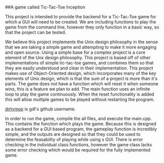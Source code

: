 ##A game called Tic-Tac-Toe Inception

This project is intended to provide the backend for a Tic-Tac-Toe game for which a GUI will need to be created.
We are including functions to play the game from the command line, however they only function in a basic way, so that the project
can be tested.
<!-- more -->
We believe this project implements the Unix design philosophy in the sense that we are taking a simple game and attempting to make it more engaging and open source.
Using a simple base for a complex project is a core element of the Unx design philosophy. This project is based off of other implementations of simple tic-tac-toe games,
and combines them so that they are easily understood and clear in their implementation. This project makes use of Object-Oriented design, which incorporates many of the
key elements of Unix design, which is that the sum of a project is more than it's parts. 
The game does not have a function which will reset it when someone wins, this is a feature we plan to add. The main function uses an infinite loop to play the game continuously. 
When the reset functionality is added this will allow multiple games to be played without restarting the program. 

[dirtymop](https://github.com/dirtymop) is gdl's github username.

In order to run the game, compile the all files, and execute the main.cpp. This contains the function which plays the game.
Because this is designed as a backend for a GUI based program, the gameplay function is incredibly simple, and the outputs are designed so that they could be
used to determine the feasability of playing while using s GUI. There is error checking in the individual class functions, however the game class lacks some error checking which would be required
for the fully implemented game.
